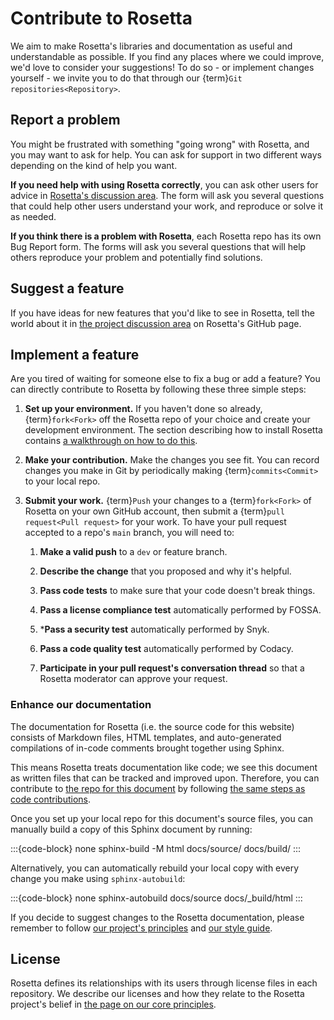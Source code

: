 # Contribute to Rosetta

We aim to make Rosetta's libraries and documentation as useful and understandable as possible. If you find any places where we could improve, we'd love to consider your suggestions! To do so - or implement changes yourself - we invite you to do that through our {term}`Git repositories<Repository>`.

## Report a problem

You might be frustrated with something "going wrong" with Rosetta, and you may want to ask for help. You can ask for support in two different ways depending on the kind of help you want.

**If you need help with using Rosetta correctly**, you can ask other users for advice in [Rosetta's discussion area](https://github.com/orgs/rosetta-code/discussions/new?category=q-a). The form will ask you several questions that could help other users understand your work, and reproduce or solve it as needed.

**If you think there is a problem with Rosetta**, each Rosetta repo has its own Bug Report form. The forms will ask you several questions that will help others reproduce your problem and potentially find solutions.

## Suggest a feature

If you have ideas for new features that you'd like to see in Rosetta, tell the world about it in [the project discussion area](https://github.com/orgs/rosetta-code/discussions/new?category=ideas) on Rosetta's GitHub page.

## Implement a feature

Are you tired of waiting for someone else to fix a bug or add a feature? You can directly contribute to Rosetta by following these three simple steps:

1. **Set up your environment.** If you haven't done so already, {term}`fork<Fork>` off the Rosetta repo of your choice and create your development environment. The section describing how to install Rosetta contains [a walkthrough on how to do this](project:/develop.md).

2. **Make your contribution.** Make the changes you see fit. You can record changes you make in Git by periodically making {term}`commits<Commit>` to your local repo.

3. **Submit your work.** {term}`Push` your changes to a {term}`fork<Fork>` of Rosetta on your own GitHub account, then submit a {term}`pull request<Pull request>` for your work. To have your pull request accepted to a repo's `main` branch, you will need to:

    1. **Make a valid push** to a `dev` or feature branch.

    2. **Describe the change** that you proposed and why it's helpful.

    3. **Pass code tests** to make sure that your code doesn't break things.
  
    4. **Pass a license compliance test** automatically performed by FOSSA.

    5. ***Pass a security test** automatically performed by Snyk.
  
    6. **Pass a code quality test** automatically performed by Codacy.

    7. **Participate in your pull request's conversation thread** so that a Rosetta moderator can approve your request.

### Enhance our documentation

The documentation for Rosetta (i.e. the source code for this website) consists of Markdown files, HTML templates, and auto-generated compilations of in-code comments brought together using Sphinx.

This means Rosetta treats documentation like code; we see this document as written files that can be tracked and improved upon. Therefore, you can contribute to [the repo for this document](https://github.com/rosetta-code/rosetta-doc) by following [the same steps as code contributions](#implement-a-feature).

Once you set up your local repo for this document's source files, you can manually build a copy of this Sphinx document by running:

:::{code-block} none
sphinx-build -M html docs/source/ docs/build/
:::

Alternatively, you can automatically rebuild your local copy with every change you make using `sphinx-autobuild`:

:::{code-block} none
sphinx-autobuild docs/source docs/_build/html
:::

If you decide to suggest changes to the Rosetta documentation, please remember to follow [our project's principles](project:./principles.md) and [our style guide](project:./style.md).

## License

Rosetta defines its relationships with its users through license files in each repository. We describe our licenses and how they relate to the Rosetta project's belief in [the page on our core principles](project:./principles.md).

